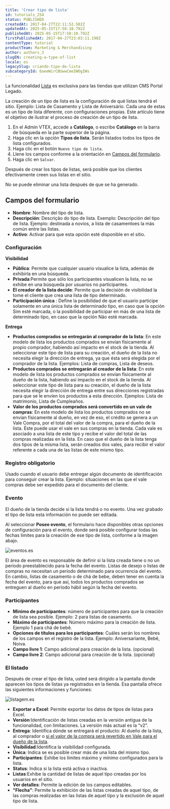 ```yaml
---
title: 'Crear tipo de lista'
id: tutorials_254
status: PUBLISHED
createdAt: 2017-04-27T22:11:52.502Z
updatedAt: 2025-05-15T17:58:10.792Z
publishedAt: 2025-05-15T17:58:10.792Z
firstPublishedAt: 2017-04-27T23:03:11.198Z
contentType: tutorial
productTeam: Marketing & Merchandising
author: authors_3
slugEN: creating-a-type-of-list
locale: es
legacySlug: criando-tipo-de-lista
subcategoryId: 6aeeWirCBUwwCmeIWOgIWs
---
```


<div class="alert alert-warning">
  <p>La funcionalidad <a href="https://help.vtex.com/es/tutorial/que-es-una-lista--4b4NsVFwA8kwqS8S82w4Go">Lista</a> es exclusiva para las tiendas que utilizan CMS Portal Legado.</p>
</div>

La creación de un tipo de lista es la configuración de qué listas tendrá el sitio. Ejemplo: Lista de Casamento y Lista de Aniversário. Cada una de estas es un tipo de lista diferente, con configuraciones propias. Este artículo tiene el objetivo de ilustrar el proceso de creación de un tipo de lista.

1. En el Admin VTEX, accede a __Catálogo__, o escribe __Catálogo__ en la barra de búsqueda en la parte superior de la página.
2. Haga clic en la opción __Tipos de lista__.
   Serán listados todos los tipos de lista configurados.
4. Haga clic en el botón `Nuevo tipo de lista`.
5. Llene los campos conforme a la orientación en [Campos del formulario](#campos-del-formulario).
6. Haga clic en `Salvar`.

Después de crear los tipos de listas, será posible que los clientes efectivamente creen sus listas en el sitio.

<div class="alert alert-warning">
  <p>No se puede eliminar una lista después de que se ha generado.</p>
</div>

## Campos del formulario

- **Nombre**: Nombre del tipo de lista.
- **Descripción**: Descrição do tipo de lista. Exemplo: Descripción del tipo de lista. Ejemplo: destinada a novios, a lista de casamentoes la más común entre las listas.
- **Activo**: Activar para que esta opción esté disponible en el sitio.

### Configuración

**Visibilidad**

- **Pública**: Permite que cualquier usuario visualice la lista, además de exhibirla en una búsqueda.
- **Privada**:Permite que sólo los participantes visualicen la lista, no se exhibe en una búsqueda por usuarios no participantes.
- **El creador de la lista decide**: Permite que la decisión de visibilidad la tome el cliente que crea una lista de tipo determinado.
- **Participación única** : Define la posibilidad de que el usuario participe solamente en una única lista de determinado tipo, en caso que la opción Sim esté marcada, o la posibilidad de participar en más de una lista de determinado tipo, en caso que la opción Não esté marcada.

**Entrega**

- **Productos comprados se entregarán al comprador de la lista**: En este modelo de lista los productos comprados se envían físicamente al propio comprador, habiendo así impacto en el stock de la tienda. Al seleccionar este tipo de lista para su creación, el dueño de la lista no necesita elegir la dirección de entrega, ya que ésta será elegida por el comprador de la lista. Ejemplos: Lista de compras, Lista de deseos.
- **Productos comprados se entregarán al creador de la lista**: En este modelo de lista los productos comprados se envían físicamente al dueño de la lista, habiendo así impacto en el stock de la tienda. Al seleccionar este tipo de lista para su creación, el dueño de la lista necesita elegir la dirección de entrega entre sus direcciones registradas para que se le envíen los productos a esta dirección. Ejemplos: Lista de matrimonio, Lista de Cumpleaños.
- **Valor de los productos comprados será convertido en un vale de compras**: En este modelo de lista los productos comprados no se envían físicamente al dueño, en vez de eso, el crédito se genera a un Vale Compra, por el total del valor de la compra, para el dueño de la lista. Éste puede usar el vale en sus compras en la tienda. Cada vale es asociado a una lista de este tipo y recibe el valor del total de las compras realizadas en la lista. En caso que el dueño de la lista tenga dos tipos de la misma lista, serán creados dos vales, para recibir el valor referente a cada una de las listas de este mismo tipo.

### Registro obligatorio

Usado cuando el usuario debe entregar algún documento de identificación para conseguir crear la lista. Ejemplo: situaciones en las que el vale compras debe ser expedido para el documento del cliente.

### Evento

El dueño de la tienda decide si la lista tendrá o no evento. Una vez grabado el tipo de lista esta información no puede ser editada.

Al seleccionar **Posee evento**, el formulario hace disponibles otras opciones de configuración para el evento, donde será posible configurar todas las fechas límites para la creación de ese tipo de lista, conforme a la imagen abajo.

![eventos.es](https://images.ctfassets.net/alneenqid6w5/Q48lA7Ybjz6mQ8wH27hms/85a9a1f23758f6e1fdc3a016dadeb68b/eventos.es.png)

El área de evento es responsable de definir si la lista creada tiene o no un período preestablecido para la fecha del evento. Listas de desejo o listas de compras no necesitan un período determinado para ocurrencia del evento. En cambio, listas de casamento o de chá de bebe, deben tener en cuenta la fecha del evento, para que así, todos los productos comprados se entreguen al dueño en período hábil según la fecha del evento.

### Participantes

- **Mínimo de participantes**: número de participantes para que la creación de lista sea posible. Ejemplo: 2 para listas de casamento.
- **Máximo de participantes**: Número máximo para la creación de lista. Ejemplo 1 para chá de bebê.
- **Opciones de títulos para los participantes**: Cuáles serán los nombres de los campos en el registro de la lista. Ejemplo: Aniversariante, Bebê, Noiva.
- **Campo livre 1**: Campo adicional para creación de la lista. (opcional)
- **Campo livre 2**: Campo adicional para creación de la lista. (opcional)

### El listado

Después de crear el tipo de lista, usted será dirigido a la pantalla donde aparecen los tipos de listas ya registrados en la tienda. Esa pantalla ofrece las siguientes informaciones y funciones:

![listagem.es](https://images.ctfassets.net/alneenqid6w5/3BTiBXCbQovhe3duPewHZx/410066a38327a8a69a3ffc1ed7bd2029/listagem.es.png)

- **Exportar a Excel**: Permite exportar los datos de tipos de listas para Excel.
- **Versión**:Identificación de listas creadas en la versión antigua de la funcionalidad, con limitaciones. La versión más actual es la “v2”.
- **Entrega**: Identifica dónde se entregará el producto: Al dueño de la lista, al comprador o [si el valor de la compra será revertido en Vale para el dueño de la lista](/es/tutorial/configurando-lista-vale).
- **Visibilidad**:Identifica la visibilidad configurada.
- **Única**: Indica se es posible crear más de una lista del mismo tipo.
- **Participantes**: Exhibe los límites máximo y mínimo configurados para la lista.
- **Status**: Indica si la lista está activa o inactiva.
- **Listas**:Exhibe la cantidad de listas de aquel tipo creadas por los usuarios en el sitio.
- **Ver detalles**: Permite la edición de los campos editables.
- **"Flecha"**: Permite la exhibición de las listas creadas de aquel tipo, de las compras realizadas en las listas de aquel tipo y la exclusión de aquel tipo de lista.
